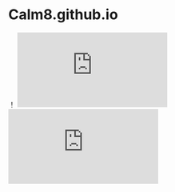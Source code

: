 # Calm8.github.io
！[](https://github.com/Calm8/Calm8.github.io/blob/main/images/%E9%9D%A2%E8%AF%95%E5%AE%98%E4%B8%80%E5%A4%B4%E5%83%8F.jpg)
![](https://github.com/Calm8/Calm8.github.io/blob/main/pdf/%E7%8E%8B%E4%BA%94%E7%9A%84%E7%AE%80%E5%8E%86.pdf)
![](https://github.com/Calm8/Calm8.github.io/blob/main/pdf/%E6%9D%8E%E5%9B%9B%E7%9A%84%E7%AE%80%E5%8E%86.pdf)
